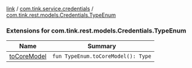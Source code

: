 [link](../../index.md) / [com.tink.service.credentials](../index.md) / [com.tink.rest.models.Credentials.TypeEnum](./index.md)

### Extensions for com.tink.rest.models.Credentials.TypeEnum

| Name | Summary |
|---|---|
| [toCoreModel](to-core-model.md) | `fun TypeEnum.toCoreModel(): Type` |
